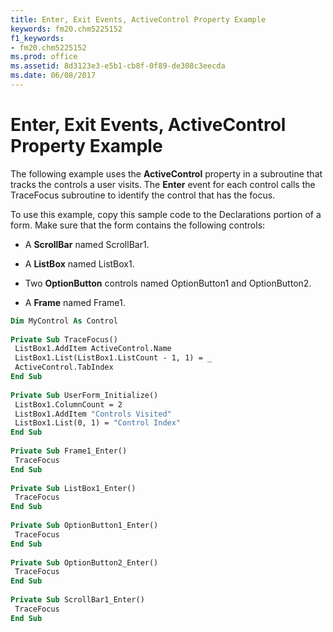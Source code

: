 ```yaml
---
title: Enter, Exit Events, ActiveControl Property Example
keywords: fm20.chm5225152
f1_keywords:
- fm20.chm5225152
ms.prod: office
ms.assetid: 8d3123e3-e5b1-cb8f-0f89-de308c3eecda
ms.date: 06/08/2017
---
```



# Enter, Exit Events, ActiveControl Property Example

The following example uses the **ActiveControl** property in a subroutine that tracks the controls a user visits. The **Enter** event for each control calls the TraceFocus subroutine to identify the control that has the focus.

To use this example, copy this sample code to the Declarations portion of a form. Make sure that the form contains the following controls:




- A **ScrollBar** named ScrollBar1.
    
- A **ListBox** named ListBox1.
    
- Two **OptionButton** controls named OptionButton1 and OptionButton2.
    
- A **Frame** named Frame1.
    




```vb
Dim MyControl As Control 
 
Private Sub TraceFocus() 
 ListBox1.AddItem ActiveControl.Name 
 ListBox1.List(ListBox1.ListCount - 1, 1) = _ 
 ActiveControl.TabIndex 
End Sub 
 
Private Sub UserForm_Initialize() 
 ListBox1.ColumnCount = 2 
 ListBox1.AddItem "Controls Visited" 
 ListBox1.List(0, 1) = "Control Index" 
End Sub 
 
Private Sub Frame1_Enter() 
 TraceFocus 
End Sub 
 
Private Sub ListBox1_Enter() 
 TraceFocus 
End Sub 
 
Private Sub OptionButton1_Enter() 
 TraceFocus 
End Sub 
 
Private Sub OptionButton2_Enter() 
 TraceFocus 
End Sub 
 
Private Sub ScrollBar1_Enter() 
 TraceFocus 
End Sub
```


